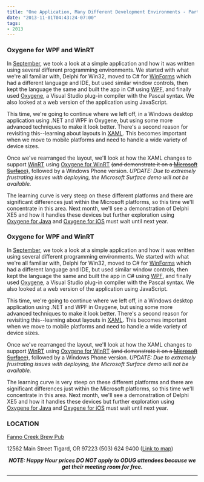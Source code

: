 ```yaml
---
title: "One Application, Many Different Development Environments - Part II"
date: "2013-11-01T04:43:24-07:00"
tags:
- 2013
---
```


<h3>Oxygene for WPF and WinRT</h3>
<p>
In <a href="http://odug.org/2013-09">September</a>, we took a look at a simple application and how it was written using several different programming environments. We started with what we're all familiar with, Delphi for Win32, moved to C# for <a href="http://en.wikipedia.org/wiki/Windows_Forms">WinForms</a> which had a different language and IDE, but used similar window controls, then kept the language the same and built the app in C# using <a href="http://msdn.microsoft.com/en-us/library/aa970268.aspx">WPF</a>, and finally used <a href="http://www.remobjects.com/oxygene/">Oxygene</a>, a Visual Studio plug-in compiler with the Pascal syntax.  We also looked at a web version of the application using JavaScript.
</p>

<p>
This time, we're going to continue where we left off, in a Windows desktop application using .NET and WPF in Oxygene, but using some more advanced techniques to make it look better.  There's a second reason for revisiting this--learning about layouts in <a href="http://wpftutorial.net/XAML.html">XAML</a>.  This becomes important when we move to mobile platforms and need to handle a wide variety of device sizes.
</p>

<p>
Once we've rearranged the layout, we'll look at how the XAML changes to support <a href="http://readwrite.com/2011/09/13/build-2011-what-is-winrt-and-i">WinRT</a> using <a href="http://www.remobjects.com/oxygene/platforms/winrt.aspx">Oxygene for WinRT</a> <del>(and demonstrate it on a <a href="http://www.microsoft.com/surface/en-us">Microsoft Surface</a>)</del>, followed by a Windows Phone version. <em>UPDATE: Due to extremely frustrating issues with deploying, the Microsoft Surface demo will not be available.</em>
</p>

<p>
The learning curve is very steep on these different platforms and there are significant differences just within the Microsoft platforms, so this time we'll concentrate in this area. Next month, we'll see a demonstration of Delphi XE5 and how it handles these devices but further exploration using <a href="http://www.remobjects.com/oxygene/platforms/android.aspx">Oxygene for Java</a> and <a href="http://www.remobjects.com/oxygene/cocoa.aspx">Oxygene for iOS</a> must wait until next year.
</p>
<!--more--><h3>Oxygene for WPF and WinRT</h3>
<p>
In <a href="http://odug.org/2013-09">September</a>, we took a look at a simple application and how it was written using several different programming environments. We started with what we're all familiar with, Delphi for Win32, moved to C# for <a href="http://en.wikipedia.org/wiki/Windows_Forms">WinForms</a> which had a different language and IDE, but used similar window controls, then kept the language the same and built the app in C# using <a href="http://msdn.microsoft.com/en-us/library/aa970268.aspx">WPF</a>, and finally used <a href="http://www.remobjects.com/oxygene/">Oxygene</a>, a Visual Studio plug-in compiler with the Pascal syntax.  We also looked at a web version of the application using JavaScript.
</p>

<p>
This time, we're going to continue where we left off, in a Windows desktop application using .NET and WPF in Oxygene, but using some more advanced techniques to make it look better.  There's a second reason for revisiting this--learning about layouts in <a href="http://wpftutorial.net/XAML.html">XAML</a>.  This becomes important when we move to mobile platforms and need to handle a wide variety of device sizes.
</p>

<p>
Once we've rearranged the layout, we'll look at how the XAML changes to support <a href="http://readwrite.com/2011/09/13/build-2011-what-is-winrt-and-i">WinRT</a> using <a href="http://www.remobjects.com/oxygene/platforms/winrt.aspx">Oxygene for WinRT</a> <del>(and demonstrate it on a <a href="http://www.microsoft.com/surface/en-us">Microsoft Surface</a>)</del>, followed by a Windows Phone version. <em>UPDATE: Due to extremely frustrating issues with deploying, the Microsoft Surface demo will not be available.</em>
</p>

<p>
The learning curve is very steep on these different platforms and there are significant differences just within the Microsoft platforms, so this time we'll concentrate in this area. Next month, we'll see a demonstration of Delphi XE5 and how it handles these devices but further exploration using <a href="http://www.remobjects.com/oxygene/platforms/android.aspx">Oxygene for Java</a> and <a href="http://www.remobjects.com/oxygene/cocoa.aspx">Oxygene for iOS</a> must wait until next year.
</p>

<h3>LOCATION</h3>

<a href="http://www.maxsfannocreek.com/Portland_Area_Meeting_Rooms/">Fanno Creek Brew Pub</a>
<p>
12562 Main Street
Tigard, OR 97223
(503) 624 9400
(<a href="http://maps.google.com/maps?q=12562+SW+Main+St,+Tigard,+Oregon+97223&hl=en&ll=45.429457,-122.775028&spn=0.005383,0.011362&sll=37.0625,-95.677068&sspn=59.856937,102.128906&om=1&hnear=12562+SW+Main+St,+Tigard,+Oregon+97223&t=h&z=17&vpsrc=6">Link to map</a>)
</p>


<p align="center"><strong><em>NOTE: Happy Hour prices DO NOT apply to ODUG attendees because we get their meeting room for free.</em></strong></p>
<hr>
